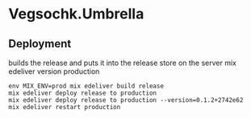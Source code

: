 # Vegsochk.Umbrella

## Deployment
builds the release and puts it into the release store on the server
mix edeliver version production
```
env MIX_ENV=prod mix edeliver build release
mix edeliver deploy release to production
mix edeliver deploy release to production --version=0.1.2+2742e62
mix edeliver restart production
```
